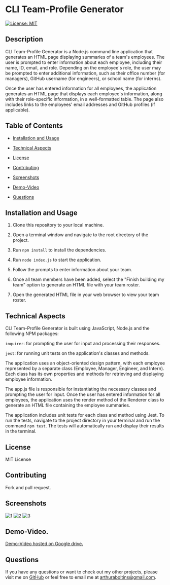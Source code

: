 # CLI Team-Profile Generator

[![License: MIT](https://img.shields.io/badge/License-MIT-yellow.svg)](https://opensource.org/licenses/MIT)

## Description

CLI Team-Profile Generator is a Node.js command line application that generates an HTML page displaying summaries of a team's employees. The user is prompted to enter information about each employee, including their name, ID, email, and role. Depending on the employee's role, the user may be prompted to enter additional information, such as their office number (for managers), GitHub username (for engineers), or school name (for interns).

Once the user has entered information for all employees, the application generates an HTML page that displays each employee's information, along with their role-specific information, in a well-formatted table. The page also includes links to the employees' email addresses and GitHub profiles (if applicable).

## Table of Contents

  * [Installation and Usage](#installation-and-usage)

  * [Technical Aspects](#technical-aspects)

  * [License](#license)

  * [Contributing](#contributing)

  * [Screenshots](#screenshots)

  * [Demo-Video](#demo-video)

  * [Questions](#questions)

## Installation and Usage

1) Clone this repository to your local machine.

2) Open a terminal window and navigate to the root directory of the project.

3) Run ```npm install``` to install the dependencies.

4) Run ```node index.js``` to start the application.

5) Follow the prompts to enter information about your team.

6) Once all team members have been added, select the "Finish building my team" option to generate an HTML file with your team roster.

7) Open the generated HTML file in your web browser to view your team roster.

## Technical Aspects

CLI Team-Profile Generator is built using JavaScript, Node.js and the following NPM packages:

`inquirer`: for prompting the user for input and processing their responses.

`jest`: for running unit tests on the application's classes and methods.

The application uses an object-oriented design pattern, with each employee represented by a separate class (Employee, Manager, Engineer, and Intern). Each class has its own properties and methods for retrieving and displaying employee information.

The app.js file is responsible for instantiating the necessary classes and prompting the user for input. Once the user has entered information for all employees, the application uses the render method of the Renderer class to generate an HTML file containing the employee summaries.

The application includes unit tests for each class and method using Jest. To run the tests, navigate to the project directory in your terminal and run the command ```npm test```. The tests will automatically run and display their results in the terminal.

## License

MIT License

## Contributing

Fork and pull request.

## Screenshots

![1](./images/readme-gen-ss1.png)
![2](./images/readme-gen-ss2.png)
![3](./images/readme-gen-ss3.png)

## Demo-Video.

[Demo-Video hosted on Google drive.](https://drive.google.com/file/d/1jRhwYWsV0Gp7ZrgZRFcBDYRm8FlowNEl/view)

## Questions

If you have any questions or want to check out my other projects, please visit me on [GitHub](https://github.com/aboltins) or feel free to email me at <arthuraboltins@gmail.com>.